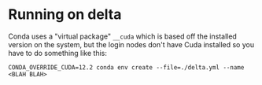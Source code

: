 

# Running on delta

Conda uses a "virtual package" `__cuda` which is based off the installed version on the system, but the login nodes don't have Cuda installed so you have to do something like this:

```
CONDA_OVERRIDE_CUDA=12.2 conda env create --file=./delta.yml --name <BLAH BLAH>
```

